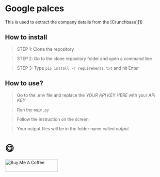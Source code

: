 # Google palces
This is used to extract the company details from the  [Crunchbase][1]

## How to install
> STEP 1: Clone the repository

> STEP 2: Go to the clone repository folder and open a command line

> STEP 3: Type `pip install -r requirements.txt` and hit Enter


## How to use?

> Go to the .env file and replace the *YOUR API KEY HERE* with your *API KEY* 

> Run the `main.py` 

> Follow the instruction on the screen

> Your output files will be in the folder name called *output*




# :yum:

<a href="https://www.buymeacoffee.com/th3darkknight" target="_blank"><img src="https://cdn.buymeacoffee.com/buttons/default-orange.png" alt="Buy Me A Coffee" height="41" width="174"></a>
